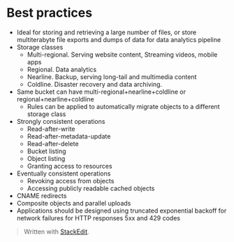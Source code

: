 
# Best practices
- Ideal for storing and retrieving a large number of files, or store multiterabyte file exports and dumps of data for data analytics pipeline
- Storage classes
	- Multi-regional. Serving website content, Streaming videos, mobile apps
	- Regional. Data analytics
	- Nearline. Backup, serving long-tail and multimedia content
	- Coldline. Disaster recovery and data archiving. 
- Same bucket can have multi-regional+nearline+coldline or regional+nearline+coldline 
	- Rules can be applied to automatically migrate objects to a different storage class
- Strongly consistent operations
	- Read-after-write
	- Read-after-metadata-update
	- Read-after-delete
	- Bucket listing
	- Object listing
	- Granting access to resources
- Eventually consistent operations
	- Revoking access from objects
	- Accessing publicly readable cached objects
- CNAME redirects
- Composite objects and parallel uploads
- Applications should be designed using truncated exponential backoff for network failures for HTTP responses 5xx and 429 codes


> Written with [StackEdit](https://stackedit.io/).
<!--stackedit_data:
eyJoaXN0b3J5IjpbLTkyMjIxMzc1OCwtNDk2Nzg0MiwxNzI3MD
g2MTQzLC0xMjQ1NDgxMTQ5LC0xNzAzNTY4ODcxXX0=
-->